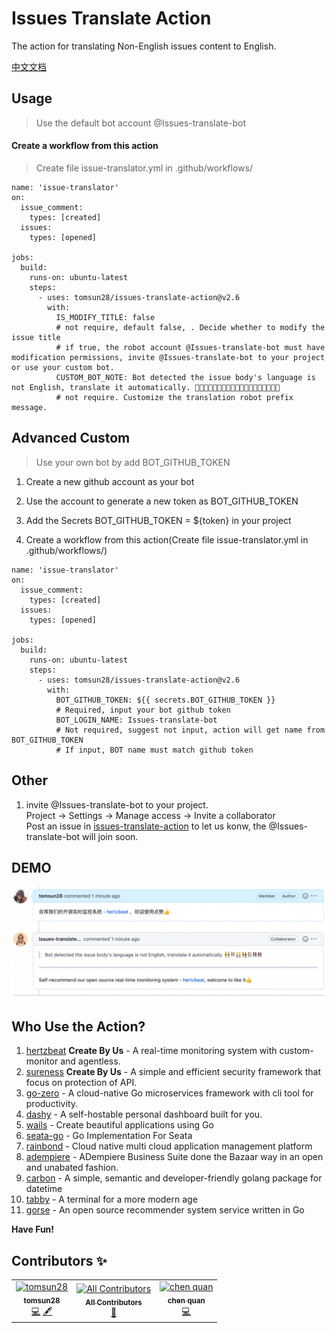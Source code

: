 # Issues Translate Action  

The action for translating Non-English issues content to English.   

[中文文档](README_CN.md)   

## Usage  

> Use the default bot account @Issues-translate-bot  

#### Create a workflow from this action   

> Create file issue-translator.yml in .github/workflows/     

````
name: 'issue-translator'
on: 
  issue_comment: 
    types: [created]
  issues: 
    types: [opened]

jobs:
  build:
    runs-on: ubuntu-latest
    steps:
      - uses: tomsun28/issues-translate-action@v2.6
        with:
          IS_MODIFY_TITLE: false
          # not require, default false, . Decide whether to modify the issue title
          # if true, the robot account @Issues-translate-bot must have modification permissions, invite @Issues-translate-bot to your project or use your custom bot.
          CUSTOM_BOT_NOTE: Bot detected the issue body's language is not English, translate it automatically. 👯👭🏻🧑‍🤝‍🧑👫🧑🏿‍🤝‍🧑🏻👩🏾‍🤝‍👨🏿👬🏿
          # not require. Customize the translation robot prefix message.
````


## Advanced Custom   

> Use your own bot by add BOT_GITHUB_TOKEN   
> 

1. Create a new github account as your bot  

2. Use the account to generate a new token as BOT_GITHUB_TOKEN  

3. Add the Secrets BOT_GITHUB_TOKEN = ${token} in your project  

4. Create a workflow from this action(Create file issue-translator.yml in .github/workflows/)    

````
name: 'issue-translator'
on: 
  issue_comment: 
    types: [created]
  issues: 
    types: [opened]

jobs:
  build:
    runs-on: ubuntu-latest
    steps:
      - uses: tomsun28/issues-translate-action@v2.6
        with:
          BOT_GITHUB_TOKEN: ${{ secrets.BOT_GITHUB_TOKEN }} 
          # Required, input your bot github token
          BOT_LOGIN_NAME: Issues-translate-bot    
          # Not required, suggest not input, action will get name from BOT_GITHUB_TOKEN
          # If input, BOT name must match github token
````


## Other   

1. invite @Issues-translate-bot to your project.    
Project -> Settings -> Manage access -> Invite a collaborator   
Post an issue in [issues-translate-action](https://github.com/tomsun28/issues-translate-action) to let us konw, the @Issues-translate-bot will join soon.    

## DEMO  

![action-sample](dist/action-sample.png)   

## Who Use the Action?  

1. [hertzbeat](https://github.com/dromara/hertzbeat) **Create By Us** - A real-time monitoring system with custom-monitor and agentless.
2. [sureness](https://github.com/dromara/sureness) **Create By Us** - A simple and efficient security framework that focus on protection of API.
3. [go-zero](https://github.com/zeromicro/go-zero) - A cloud-native Go microservices framework with cli tool for productivity.
4. [dashy](https://github.com/Lissy93/dashy) - A self-hostable personal dashboard built for you.
5. [wails](https://github.com/wailsapp/wails) - Create beautiful applications using Go
6. [seata-go](https://github.com/seata/seata-go) - Go Implementation For Seata
7. [rainbond](https://github.com/goodrain/rainbond) - Cloud native multi cloud application management platform
8. [adempiere](https://github.com/adempiere/adempiere) - ADempiere Business Suite done the Bazaar way in an open and unabated fashion.
9. [carbon](https://github.com/golang-module/carbon) - A simple, semantic and developer-friendly golang package for datetime
10. [tabby](https://github.com/Eugeny/tabby) - A terminal for a more modern age
11. [gorse](https://github.com/gorse-io/gorse) - An open source recommender system service written in Go

**Have Fun!**  


## Contributors ✨ 

<!-- ALL-CONTRIBUTORS-LIST:START - Do not remove or modify this section -->
<!-- prettier-ignore-start -->
<!-- markdownlint-disable -->
<table>
  <tbody>
    <tr>
      <td align="center"><a href="http://hertzbeat.com"><img src="https://avatars.githubusercontent.com/u/24788200?v=4?s=100" width="100px;" alt="tomsun28"/><br /><sub><b>tomsun28</b></sub></a><br /><a href="https://github.com/usthe/issues-translate-action/commits?author=tomsun28" title="Code">💻</a> <a href="#content-tomsun28" title="Content">🖋</a></td>
      <td align="center"><a href="https://allcontributors.org"><img src="https://avatars.githubusercontent.com/u/46410174?v=4?s=100" width="100px;" alt="All Contributors"/><br /><sub><b>All Contributors</b></sub></a><br /><a href="https://github.com/usthe/issues-translate-action/commits?author=all-contributors" title="Documentation">📖</a></td>
      <td align="center"><a href="https://dev.to/chenquan"><img src="https://avatars.githubusercontent.com/u/20548053?v=4?s=100" width="100px;" alt="chen quan"/><br /><sub><b>chen quan</b></sub></a><br /><a href="https://github.com/usthe/issues-translate-action/commits?author=chenquan" title="Code">💻</a></td>
    </tr>
  </tbody>
</table>

<!-- markdownlint-restore -->
<!-- prettier-ignore-end -->

<!-- ALL-CONTRIBUTORS-LIST:END -->
